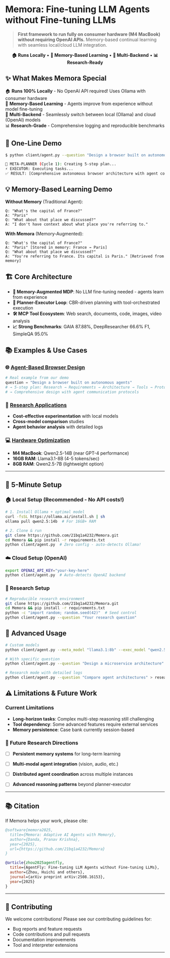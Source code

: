 # Memora: Fine-tuning LLM Agents **without** Fine-tuning LLMs

> **First framework to run fully on consumer hardware (M4 MacBook) without requiring OpenAI APIs.** Memory-based continual learning with seamless local/cloud LLM integration.

<p align="center">
  <b>🏠 Runs Locally</b> • <b>🧠 Memory-Based Learning</b> • <b>🔄 Multi-Backend</b> • <b>📊 Research-Ready</b>
</p>



## ✨ What Makes Memora Special

🏠 **Runs 100% Locally** - No OpenAI API required! Uses Ollama with consumer hardware  
🧠 **Memory-Based Learning** - Agents improve from experience without model fine-tuning  
🔄 **Multi-Backend** - Seamlessly switch between local (Ollama) and cloud (OpenAI) models  
📊 **Research-Grade** - Comprehensive logging and reproducible benchmarks  

## 🚀 One-Line Demo

```bash
$ python client/agent.py --question "Design a browser built on autonomous agents"

🧠 META-PLANNER (Cycle 1): Creating 5-step plan...
⚡ EXECUTOR: Executing tasks...
✅ RESULT: [Comprehensive autonomous browser architecture with agent communication protocols]
``` 

## 💡 Memory-Based Learning Demo

**Without Memory** (Traditional Agent):
```
Q: "What's the capital of France?"
A: "Paris"
Q: "What about that place we discussed?"
A: "I don't have context about what place you're referring to."
```

**With Memora** (Memory-Augmented):
```
Q: "What's the capital of France?" 
A: "Paris" [Stored in memory: France → Paris]
Q: "What about that place we discussed?"
A: "You're referring to France. Its capital is Paris." [Retrieved from memory]
```

## 🏗️ Core Architecture

- **🧠 Memory-Augmented MDP**: No LLM fine-tuning needed - agents learn from experience
- **🔄 Planner-Executor Loop**: CBR-driven planning with tool-orchestrated execution  
- **🛠️ MCP Tool Ecosystem**: Web search, documents, code, images, video analysis
- **📈 Strong Benchmarks**: GAIA 87.88%, DeepResearcher 66.6% F1, SimpleQA 95.0%

## 📚 Examples & Use Cases

### 🌐 [Agent-Based Browser Design](examples/browser_design.md)
```python
# Real example from our demo
question = "Design a browser built on autonomous agents"
# → 5-step plan: Research → Requirements → Architecture → Tools → Prototype
# → Comprehensive design with agent communication protocols
```

### 🔬 [Research Applications](examples/research_demo.ipynb)
- **Cost-effective experimentation** with local models
- **Cross-model comparison** studies  
- **Agent behavior analysis** with detailed logs

### 💻 [Hardware Optimization](examples/hardware_guide.md)
- **M4 MacBook**: Qwen2.5-14B (near GPT-4 performance)
- **16GB RAM**: Llama3.1-8B (4-5 tokens/sec)
- **8GB RAM**: Qwen2.5-7B (lightweight option)

---

## 🚀 5-Minute Setup

### 🏠 Local Setup (Recommended - No API costs!)

```bash
# 1. Install Ollama + optimal model
curl -fsSL https://ollama.ai/install.sh | sh
ollama pull qwen2.5:14b  # For 16GB+ RAM

# 2. Clone & run
git clone https://github.com/21bq1a4232/Memora.git
cd Memora && pip install -r requirements.txt
python client/agent.py  # Zero config - auto-detects Ollama!
```

### ☁️ Cloud Setup (OpenAI)

```bash
export OPENAI_API_KEY="your-key-here"
python client/agent.py  # Auto-detects OpenAI backend
```

### 🔬 Research Setup

```bash
# Reproducible research environment
git clone https://github.com/21bq1a4232/Memora.git
cd Memora && pip install -r requirements.txt
python -c "import random; random.seed(42)"  # Seed control
python client/agent.py --question "Your research question"
```

## 🔧 Advanced Usage

```bash
# Custom models
python client/agent.py --meta_model "llama3.1:8b" --exec_model "qwen2.5:7b"

# With specific question
python client/agent.py --question "Design a microservice architecture"

# Research mode with detailed logs
python client/agent.py --question "Compare agent architectures" > research_log.txt
```


## ⚠️ Limitations & Future Work

### Current Limitations
- **Long-horizon tasks**: Complex multi-step reasoning still challenging
- **Tool dependency**: Some advanced features require external services  
- **Memory persistence**: Case bank currently session-based

### 🔮 Future Research Directions
- [ ] **Persistent memory systems** for long-term learning
- [ ] **Multi-modal agent integration** (vision, audio, etc.)
- [ ] **Distributed agent coordination** across multiple instances
- [ ] **Advanced reasoning patterns** beyond planner-executor


---

## 📚 Citation

If Memora helps your work, please cite:

```bibtex
@software{memora2025,
  title={Memora: Adaptive AI Agents with Memory},
  author={Danda, Pranav Krishna},
  year={2025},
  url={https://github.com/21bq1a4232/Memora}
}

@article{zhou2025agentfly,
  title={AgentFly: Fine-tuning LLM Agents without Fine-tuning LLMs},
  author={Zhou, Huichi and others},
  journal={arXiv preprint arXiv:2508.16153},
  year={2025}
}
```


---

## 🤝 Contributing

We welcome contributions! Please see our contributing guidelines for:

- Bug reports and feature requests
- Code contributions and pull requests
- Documentation improvements
- Tool and interpreter extensions

---

